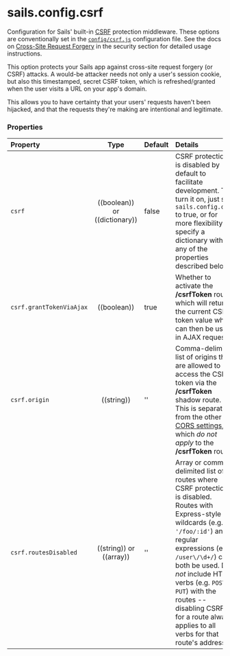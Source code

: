 # sails.config.csrf

Configuration for Sails' built-in [CSRF](http://en.wikipedia.org/wiki/Cross-site_request_forgery) protection middleware.  These options are conventionally set in the [`config/csrf.js`](http://sailsjs.com/documentation/anatomy/myApp/config/csrf.js.html) configuration file.  See the docs on [Cross-Site Request Forgery](http://sailsjs.com/documentation/concepts/security/csrf) in the security section for detailed usage instructions.

This option protects your Sails app against cross-site request forgery (or CSRF) attacks. A would-be attacker needs not only a user's session cookie, but also this timestamped, secret CSRF token, which is refreshed/granted when the user visits a URL on your app's domain.

This allows you to have certainty that your users' requests haven't been hijacked, and that the requests they're making are intentional and legitimate.


### Properties

| Property    | Type       | Default   | Details |
|:------------|:----------:|-----------|:--------|
| `csrf`      | ((boolean)) or ((dictionary))| false     | CSRF protection is disabled by default to facilitate development.  To turn it on, just set `sails.config.csrf` to true, or for more flexibility, specify a dictionary with any of the properties described below.
| `csrf.grantTokenViaAjax`      | ((boolean))| true     | Whether to activate the **/csrfToken** route, which will return the current CSRF token value which can then be used in AJAX requests.
| `csrf.origin`| ((string)) | '' | Comma-delimited list of origins that are allowed to access the CSRF token via the **/csrfToken** shadow route.  This is separate from the other [CORS settings](http://sailsjs.com/documentation/reference/sails.config/sails.config.cors.html), which *do not apply* to the **/csrfToken** route.
| `csrf.routesDisabled`| ((string)) or ((array)) | '' | Array or comma-delimited list of routes where CSRF protection is disabled.  Routes with Express-style wildcards (e.g. `'/foo/:id'`) and regular expressions (e.g.  `/user\/\d+/`) can both be used.  Do _not_ include HTTP verbs (e.g. `POST` or `PUT`) with the routes -- disabling CSRF for a route always applies to all verbs for that route's address.


<docmeta name="displayName" value="sails.config.csrf">
<docmeta name="pageType" value="property">

